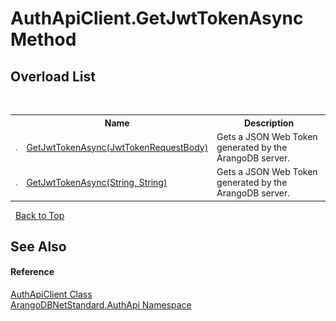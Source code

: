 # AuthApiClient.GetJwtTokenAsync Method 
 


## Overload List
&nbsp;<table><tr><th></th><th>Name</th><th>Description</th></tr><tr><td>![Public method](media/pubmethod.gif "Public method")</td><td><a href="f8432ea2-c5ed-92b6-9ee1-8e3fb5a81b57">GetJwtTokenAsync(JwtTokenRequestBody)</a></td><td>
Gets a JSON Web Token generated by the ArangoDB server.</td></tr><tr><td>![Public method](media/pubmethod.gif "Public method")</td><td><a href="862b322a-3e57-1850-0e74-a2766f3fa40b">GetJwtTokenAsync(String, String)</a></td><td>
Gets a JSON Web Token generated by the ArangoDB server.</td></tr></table>&nbsp;
<a href="#authapiclient.getjwttokenasync-method">Back to Top</a>

## See Also


#### Reference
<a href="f072dc17-085a-b3c9-e9a0-d131196993d0">AuthApiClient Class</a><br /><a href="7c376ec8-a626-bc8c-db3a-834c75a0c46a">ArangoDBNetStandard.AuthApi Namespace</a><br />